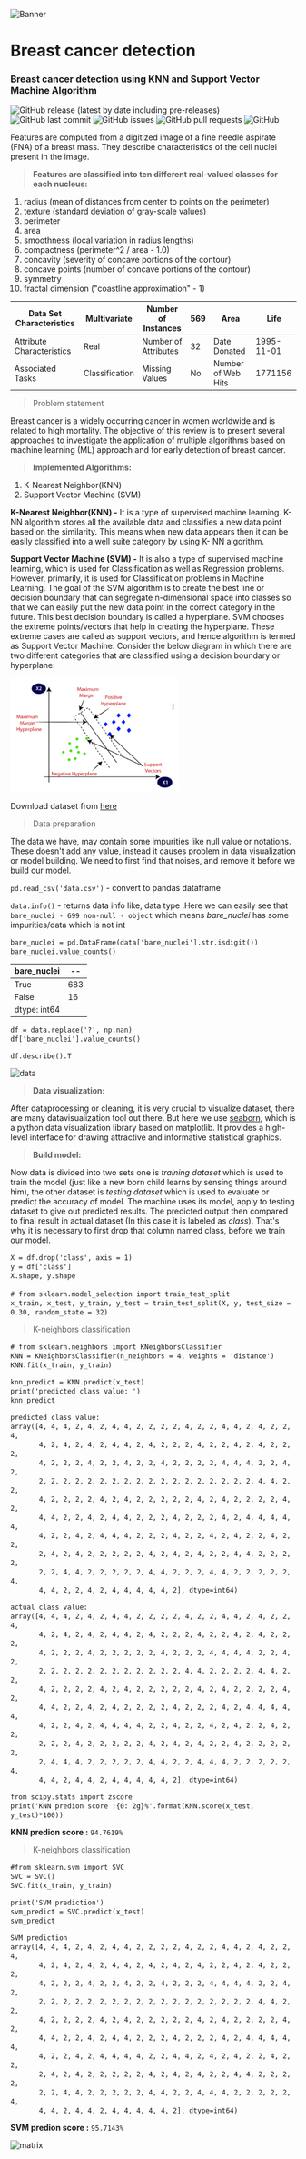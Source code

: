 ![Banner](https://images.unsplash.com/photo-1576669801343-117bb4054118?ixlib=rb-1.2.1&ixid=MnwxMjA3fDB8MHxzZWFyY2h8MTh8fGJyZWFzdCUyMGNhbmNlciUyMGRldGVjdGlvbnxlbnwwfHwwfHw%3D&auto=format&fit=crop&w=1920&h=400&q=60)

# Breast cancer detection
### Breast cancer detection using KNN and Support Vector Machine Algorithm

![GitHub release (latest by date including pre-releases)](https://img.shields.io/github/v/release/navendu-pottekkat/awesome-readme?include_prereleases)
![GitHub last commit](https://img.shields.io/github/last-commit/navendu-pottekkat/awesome-readme)
![GitHub issues](https://img.shields.io/github/issues-raw/navendu-pottekkat/awesome-readme)
![GitHub pull requests](https://img.shields.io/github/issues-pr/navendu-pottekkat/awesome-readme)
![GitHub](https://img.shields.io/github/license/navendu-pottekkat/awesome-readme)

Features are computed from a digitized image of a fine needle aspirate (FNA) of a breast mass. They describe characteristics of the cell nuclei present in the image.

> **Features are classified into ten different real-valued classes for each nucleus:**
1. radius (mean of distances from center to points on the perimeter)
2. texture (standard deviation of gray-scale values)
3. perimeter
4. area
5. smoothness (local variation in radius lengths)
6. compactness (perimeter^2 / area - 1.0)
7. concavity (severity of concave portions of the contour)
8. concave points (number of concave portions of the contour)
9. symmetry
10. fractal dimension ("coastline approximation" - 1)
 

| Data Set Characteristics | Multivariate | Number of Instances | 569 | Area | Life |
| -- | -- | -- | -- | -- | -- | 
| Attribute Characteristics | Real | Number of Attributes | 32 | Date Donated | 1995-11-01 |
| Associated Tasks | Classification | Missing Values | No | Number of Web Hits | 1771156 |

> Problem statement

Breast cancer is a widely occurring cancer in women worldwide and is related to high mortality. The objective of this review is to present several approaches to investigate the application of multiple algorithms based on machine learning (ML) approach and for early detection of breast cancer.

> **Implemented Algorithms:**
1. K-Nearest Neighbor(KNN)
2. Support Vector Machine (SVM)

**K-Nearest Neighbor(KNN) -**
It is a type of supervised machine learning. K-NN algorithm stores all the available data and classifies a new data point based on the similarity. This means when new data appears then it can be easily classified into a well suite category by using K- NN algorithm.

**Support Vector Machine (SVM) -**
It is also a type of supervised machine learning, which is used for Classification as well as Regression problems. However, primarily, it is used for Classification problems in Machine Learning. The goal of the SVM algorithm is to create the best line or decision boundary that can segregate n-dimensional space into classes so that we can easily put the new data point in the correct category in the future. This best decision boundary is called a hyperplane. SVM chooses the extreme points/vectors that help in creating the hyperplane. These extreme cases are called as support vectors, and hence algorithm is termed as Support Vector Machine. Consider the below diagram in which there are two different categories that are classified using a decision boundary or hyperplane:

<img src="https://github.com/Abhishek-k-git/breast_cancer_detection/blob/main/images/svm.png" height="200" alt="svm" />

Download dataset from [here](https://archive.ics.uci.edu/ml/datasets/breast+cancer+wisconsin+(diagnostic))

> Data preparation

The data we have, may contain some impurities like null value or notations. These doesn't add any value, instead it causes problem in data visualization or model building. We need to first find that noises, and remove it before we build our model.

``` pd.read_csv('data.csv') ``` - convert to pandas dataframe

``` data.info() ``` - returns data info like, data type
.Here we can easily see that ``` bare_nuclei - 699 non-null - object ``` which means *bare_nuclei* has some impurities/data which is not int
```
bare_nuclei = pd.DataFrame(data['bare_nuclei'].str.isdigit())
bare_nuclei.value_counts()
```
| bare_nuclei | -- |
| -- | -- |
| True | 683 |
| False | 16 |
| dtype: int64 |

```
df = data.replace('?', np.nan)
df['bare_nuclei'].value_counts()
```
```
df.describe().T
```
![data](https://github.com/Abhishek-k-git/breast_cancer_detection/blob/main/images/data.png)

> **Data visualization:**

After dataprocessing or cleaning, it is very crucial to visualize dataset, there are many datavisualization tool out there. But here we use [seaborn](https://seaborn.pydata.org/), which is a python data visualization library based on matplotlib. It provides a high-level interface for drawing attractive and informative statistical graphics.

> **Build model:**

Now data is divided into two sets one is *training dataset* which is used to train the model (just like a new born child learns by sensing things around him), the other dataset is *testing dataset* which is used to evaluate or predict the accuracy of model. The machine uses its model, apply to testing dataset to give out predicted results. The predicted output then compared to final result in actual dataset (In this case it is labeled as *class*). That's why it is necessary to first drop that column named class, before we train our model.

```
X = df.drop('class', axis = 1)
y = df['class']
X.shape, y.shape

# from sklearn.model_selection import train_test_split
x_train, x_test, y_train, y_test = train_test_split(X, y, test_size = 0.30, random_state = 32)
```

> K-neighbors classification
```
# from sklearn.neighbors import KNeighborsClassifier
KNN = KNeighborsClassifier(n_neighbors = 4, weights = 'distance')
KNN.fit(x_train, y_train)
```
```
knn_predict = KNN.predict(x_test)
print('predicted class value: ')
knn_predict
```
```
predicted class value: 
array([4, 4, 4, 2, 4, 2, 4, 4, 2, 2, 2, 2, 4, 2, 2, 4, 4, 2, 4, 2, 2, 4,
       4, 2, 4, 2, 4, 2, 4, 4, 2, 4, 2, 2, 2, 4, 2, 2, 4, 2, 4, 2, 2, 2,
       4, 2, 2, 2, 4, 2, 2, 4, 2, 2, 4, 2, 2, 2, 2, 4, 4, 4, 2, 2, 4, 2,
       2, 2, 2, 2, 2, 2, 2, 2, 2, 2, 2, 2, 2, 2, 2, 2, 2, 2, 4, 4, 2, 2,
       4, 2, 2, 2, 2, 4, 2, 4, 2, 2, 2, 2, 2, 4, 2, 4, 2, 2, 2, 2, 4, 2,
       4, 4, 2, 2, 4, 2, 4, 4, 2, 2, 2, 4, 2, 2, 2, 4, 2, 4, 4, 4, 4, 4,
       4, 2, 2, 4, 2, 4, 4, 4, 2, 2, 2, 4, 2, 2, 4, 2, 4, 2, 2, 4, 2, 2,
       2, 4, 2, 4, 2, 2, 2, 2, 2, 4, 2, 4, 2, 4, 2, 2, 4, 4, 2, 2, 2, 2,
       2, 2, 4, 4, 2, 2, 2, 2, 2, 4, 4, 2, 2, 2, 4, 4, 2, 2, 2, 2, 2, 4,
       4, 4, 2, 2, 4, 2, 4, 4, 4, 4, 4, 2], dtype=int64)
```
```
actual class value: 
array([4, 4, 4, 2, 4, 2, 4, 4, 2, 2, 2, 2, 4, 2, 2, 4, 4, 2, 4, 2, 2, 4,
       4, 2, 4, 2, 4, 2, 4, 4, 2, 4, 2, 2, 2, 4, 2, 2, 4, 2, 4, 2, 2, 2,
       4, 2, 2, 2, 4, 2, 2, 2, 2, 2, 4, 2, 2, 2, 4, 4, 4, 4, 2, 2, 4, 2,
       2, 2, 2, 2, 2, 2, 2, 2, 2, 2, 2, 2, 4, 4, 2, 2, 2, 2, 4, 4, 2, 2,
       4, 2, 2, 2, 2, 4, 2, 4, 2, 2, 2, 2, 2, 4, 2, 4, 2, 2, 2, 2, 4, 2,
       4, 4, 2, 2, 4, 2, 4, 2, 2, 2, 2, 4, 2, 2, 2, 4, 2, 4, 4, 4, 4, 4,
       4, 2, 2, 4, 2, 4, 4, 4, 4, 2, 2, 4, 2, 2, 4, 2, 4, 2, 2, 4, 2, 2,
       2, 2, 2, 4, 2, 2, 2, 2, 2, 4, 2, 4, 2, 4, 2, 2, 4, 2, 2, 2, 2, 2,
       2, 4, 4, 4, 2, 2, 2, 2, 2, 4, 4, 2, 2, 4, 4, 4, 2, 2, 2, 2, 2, 4,
       4, 4, 2, 4, 4, 2, 4, 4, 4, 4, 4, 2], dtype=int64)
```
```
from scipy.stats import zscore
print('KNN predion score :{0: 2g}%'.format(KNN.score(x_test, y_test)*100))
```
**KNN predion score :** ```94.7619%```

> K-neighbors classification

```
#from sklearn.svm import SVC
SVC = SVC()
SVC.fit(x_train, y_train)
```
```
print('SVM prediction')
svm_predict = SVC.predict(x_test)
svm_predict
```
```
SVM prediction
array([4, 4, 4, 2, 4, 2, 4, 4, 2, 2, 2, 2, 4, 2, 2, 4, 4, 2, 4, 2, 2, 4,
       4, 2, 4, 2, 4, 2, 4, 4, 2, 4, 2, 4, 2, 4, 2, 2, 4, 2, 4, 2, 2, 2,
       4, 2, 2, 2, 4, 2, 2, 4, 2, 2, 4, 2, 2, 2, 4, 4, 4, 4, 2, 2, 4, 2,
       2, 2, 2, 2, 2, 2, 2, 2, 2, 2, 2, 2, 2, 2, 2, 2, 2, 2, 4, 4, 2, 2,
       4, 2, 2, 2, 2, 4, 2, 4, 2, 2, 2, 2, 2, 4, 2, 4, 2, 2, 2, 2, 4, 2,
       4, 4, 2, 2, 4, 2, 4, 4, 2, 2, 2, 4, 2, 2, 2, 4, 2, 4, 4, 4, 4, 4,
       4, 2, 2, 4, 2, 4, 4, 4, 4, 2, 2, 4, 4, 2, 4, 2, 4, 2, 2, 4, 2, 2,
       2, 4, 2, 4, 2, 2, 2, 2, 2, 4, 2, 4, 2, 4, 2, 2, 4, 4, 2, 2, 2, 2,
       2, 2, 4, 4, 2, 2, 2, 2, 2, 4, 4, 2, 2, 4, 4, 4, 2, 2, 2, 2, 2, 4,
       4, 4, 2, 4, 4, 2, 4, 4, 4, 4, 4, 2], dtype=int64)
```
**SVM predion score :** ```95.7143%```

![matrix](https://github.com/Abhishek-k-git/breast_cancer_detection/blob/main/images/matrix.png)
